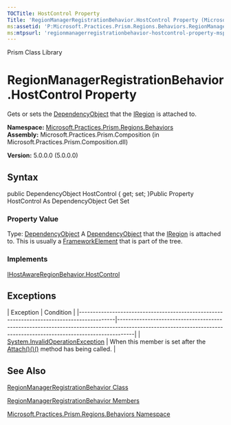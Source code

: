 ```yaml
---
TOCTitle: HostControl Property
Title: 'RegionManagerRegistrationBehavior.HostControl Property (Microsoft.Practices.Prism.Regions.Behaviors)'
ms:assetid: 'P:Microsoft.Practices.Prism.Regions.Behaviors.RegionManagerRegistrationBehavior.HostControl'
ms:mtpsurl: 'regionmanagerregistrationbehavior-hostcontrol-property-mspp-regions-behaviors.md'
---
```


Prism Class Library

RegionManagerRegistrationBehavior.HostControl Property
==========================================================

Gets or sets the [DependencyObject](http://msdn.microsoft.com/en-us/library/ms589309) that the [IRegion](https://msdn.microsoft.com/library/microsoft.practices.prism.regions.iregion) is attached to.

**Namespace:** [Microsoft.Practices.Prism.Regions.Behaviors](https://msdn.microsoft.com/library/microsoft.practices.prism.regions.behaviors)
**Assembly:** Microsoft.Practices.Prism.Composition (in Microsoft.Practices.Prism.Composition.dll)

**Version:** 5.0.0.0 (5.0.0.0)

## Syntax


public DependencyObject HostControl { get; set; }Public Property HostControl As DependencyObject Get Set
### Property Value

Type: [DependencyObject](http://msdn.microsoft.com/en-us/library/ms589309)
A [DependencyObject](http://msdn.microsoft.com/en-us/library/ms589309) that the [IRegion](https://msdn.microsoft.com/library/microsoft.practices.prism.regions.iregion) is attached to. This is usually a [FrameworkElement](http://msdn.microsoft.com/en-us/library/ms602714) that is part of the tree.
### Implements

[IHostAwareRegionBehavior.HostControl](https://msdn.microsoft.com/library/microsoft.practices.prism.regions.behaviors.ihostawareregionbehavior.hostcontrol)

Exceptions
----------

<span id="exceptionsToggle"></span>
| Exception                                                                                 | Condition                                                                                                                                                        |
|-------------------------------------------------------------------------------------------|------------------------------------------------------------------------------------------------------------------------------------------------------------------|
| [System.InvalidOperationException](http://msdn.microsoft.com/en-us/library/2asft85a) | When this member is set after the [Attach()()()](https://msdn.microsoft.com/library/microsoft.practices.prism.regions.iregionbehavior.attach) method has being called. |

See Also
--------


[RegionManagerRegistrationBehavior Class](https://msdn.microsoft.com/library/microsoft.practices.prism.regions.behaviors.regionmanagerregistrationbehavior)

[RegionManagerRegistrationBehavior Members](https://msdn.microsoft.com/allmembers.t:microsoft.practices.prism.regions.behaviors.regionmanagerregistrationbehavior)

[Microsoft.Practices.Prism.Regions.Behaviors Namespace](https://msdn.microsoft.com/library/microsoft.practices.prism.regions.behaviors)
